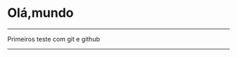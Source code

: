 # Olá,mundo
 ********************************
 Primeiros teste com git e github 
 ********************************
